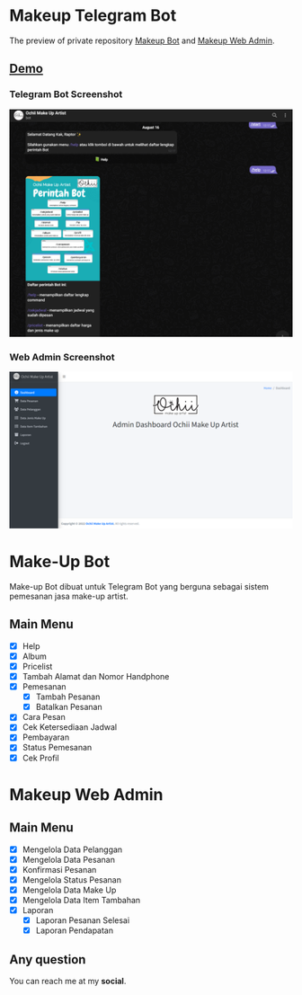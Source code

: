 # Makeup Telegram Bot 

The preview of private repository [Makeup Bot](https://github.com/rizaldan/make-up-bot) and [Makeup Web Admin](https://github.com/rizaldan/makeup-dashboard). 

## [Demo](http://dev.rizdan.com/ochii)

### Telegram Bot Screenshot

![](https://raw.githubusercontent.com/rizaldan/makeup-public/main/telegram-bot.png)

### Web Admin Screenshot

![](https://raw.githubusercontent.com/rizaldan/makeup-public/main/web-admin.png)

# Make-Up Bot

Make-up Bot dibuat untuk Telegram Bot yang berguna sebagai sistem pemesanan jasa make-up artist.

## Main Menu

 - [x] Help
 - [x] Album
 - [x] Pricelist
 - [x] Tambah Alamat dan Nomor Handphone
 - [x] Pemesanan
    - [x] Tambah Pesanan
    - [x] Batalkan Pesanan
 - [x] Cara Pesan
 - [x] Cek Ketersediaan Jadwal
 - [x] Pembayaran
 - [x] Status Pemesanan
 - [x] Cek Profil

# Makeup Web Admin

## Main Menu

- [x] Mengelola Data Pelanggan
- [x] Mengelola Data Pesanan
- [x] Konfirmasi Pesanan
- [x] Mengelola Status Pesanan
- [x] Mengelola Data Make Up
- [x] Mengelola Data Item Tambahan
- [x] Laporan
    - [x] Laporan Pesanan Selesai
    - [x] Laporan Pendapatan

## Any question

You can reach me at my **social**.